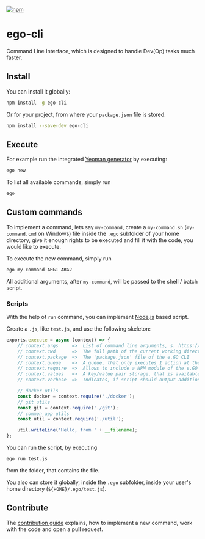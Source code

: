 [![npm](https://img.shields.io/npm/v/ego-cli.svg)](https://www.npmjs.com/package/ego-cli)

# ego-cli

Command Line Interface, which is designed to handle Dev(Op) tasks much faster.

## Install

You can install it globally:

```bash
npm install -g ego-cli
```

Or for your project, from where your `package.json` file is stored:

```bash
npm install --save-dev ego-cli
```

## Execute

For example run the integrated [Yeoman generator](https://github.com/egodigital/generator-ego) by executing:

```bash
ego new
```

To list all available commands, simply run

```bash
ego
```

## Custom commands

To implement a command, lets say `my-command`, create a `my-command.sh` (`my-command.cmd` on Windows) file inside the `.ego` subfolder of your home directory, give it enough rights to be executed and fill it with the code, you would like to execute.

To execute the new command, simply run

```bash
ego my-command ARG1 ARG2
```

All additional arguments, after `my-command`, will be passed to the shell / batch script.

### Scripts

With the help of `run` command, you can implement [Node.js]() based script.

Create a `.js`, like `test.js`, and use the following skeleton:

```javascript
exports.execute = async (context) => {
    // context.args     =>  List of command line arguments, s. https://www.npmjs.com/package/minimist
    // context.cwd      =>  The full path of the current working directory
    // context.package  =>  The 'package.json' file of the e.GO CLI
    // context.queue    =>  A queue, that only executes 1 action at the same time, s. https://www.npmjs.com/package/p-queue
    // context.require  =>  Allows to include a NPM module of the e.GO CLI
    // context.values   =>  A key/value pair storage, that is available while the execution
    // context.verbose  =>  Indicates, if script should output additional information or not

    // docker utils
    const docker = context.require('./docker');
    // git utils
    const git = context.require('./git');
    // common app utils
    const util = context.require('./util');

    util.writeLine('Hello, from ' + __filename);
};
```

You can run the script, by executing

```bash
ego run test.js
```

from the folder, that contains the file.

You also can store it globally, inside the `.ego` subfolder, inside your user's home directory (`${HOME}/.ego/test.js`).

## Contribute

The [contribution guide](./CONTRIBUTE.md) explains, how to implement a new command, work with the code and open a pull request.
